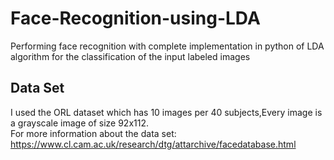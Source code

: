 # Face-Recognition-using-LDA
Performing face recognition with complete implementation in python of LDA algorithm for the classification of the input labeled images


## **Data Set**
I used the ORL dataset which has 10 images per 40 subjects,Every image is a grayscale image of size 92x112.<br/>
For more information about the data set:<br/>
https://www.cl.cam.ac.uk/research/dtg/attarchive/facedatabase.html



